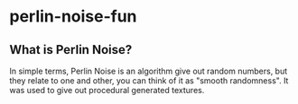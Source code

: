 # perlin-noise-fun

## What is Perlin Noise?

In simple terms, Perlin Noise is an algorithm give out random numbers, but they relate to one and other, you can think of it as "smooth randomness". It was used to give out procedural generated textures.